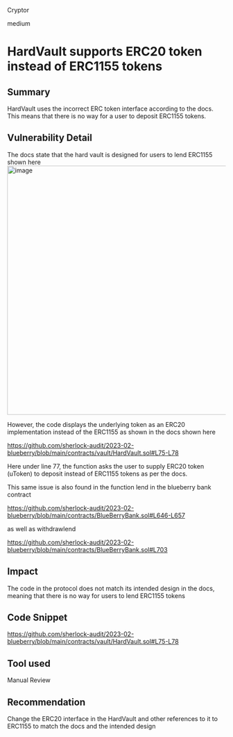 Cryptor

medium

# HardVault supports ERC20 token instead of ERC1155 tokens

## Summary

HardVault uses the incorrect ERC token interface according to the docs. This means that there is no way for a user to deposit ERC1155 tokens.

## Vulnerability Detail
The docs state that the hard vault is designed for users to lend ERC1155 shown here
<img width="573" alt="image" src="https://user-images.githubusercontent.com/29849840/219579343-c2d89711-e499-4b98-91eb-e8b553903423.png">

However, the code displays the underlying token as an ERC20 implementation instead of the ERC1155 as shown in the docs shown here 

https://github.com/sherlock-audit/2023-02-blueberry/blob/main/contracts/vault/HardVault.sol#L75-L78

Here under line 77, the function asks the user to supply ERC20 token (uToken) to deposit instead of ERC1155 tokens as per the docs.

This same issue is also found in the function lend in the blueberry bank contract

https://github.com/sherlock-audit/2023-02-blueberry/blob/main/contracts/BlueBerryBank.sol#L646-L657

as well as withdrawlend

https://github.com/sherlock-audit/2023-02-blueberry/blob/main/contracts/BlueBerryBank.sol#L703



## Impact
The code in the protocol does not match its intended design in the docs, meaning that there is no way for users to lend ERC1155 tokens 

## Code Snippet

https://github.com/sherlock-audit/2023-02-blueberry/blob/main/contracts/vault/HardVault.sol#L75-L78


## Tool used

Manual Review

## Recommendation

Change the ERC20 interface in the HardVault and other references to it to ERC1155 to match the docs and the intended design
